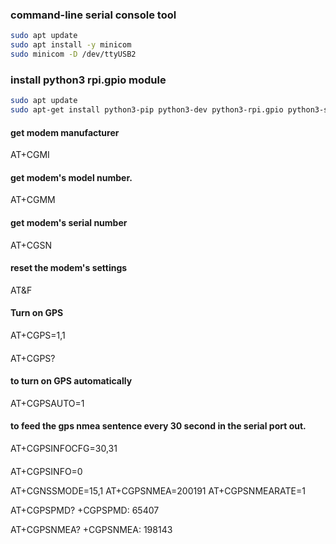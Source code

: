 ### command-line serial console tool
```bash 
sudo apt update
sudo apt install -y minicom
sudo minicom -D /dev/ttyUSB2

```

### install python3 rpi.gpio module
```bash
sudo apt update
sudo apt-get install python3-pip python3-dev python3-rpi.gpio python3-serial
```

#### get modem manufacturer
AT+CGMI
#### get modem's model number.
AT+CGMM
#### get modem's serial number
AT+CGSN
#### reset the modem's settings
AT&F

#### Turn on GPS
AT+CGPS=1,1
####
AT+CGPS?

#### to turn on GPS automatically
AT+CGPSAUTO=1

#### to feed the gps nmea sentence every 30 second in the serial port out.
AT+CGPSINFOCFG=30,31

####
AT+CGPSINFO=0






AT+CGNSSMODE=15,1
AT+CGPSNMEA=200191
AT+CGPSNMEARATE=1


AT+CGPSPMD?
+CGPSPMD: 65407

AT+CGPSNMEA?
+CGPSNMEA: 198143